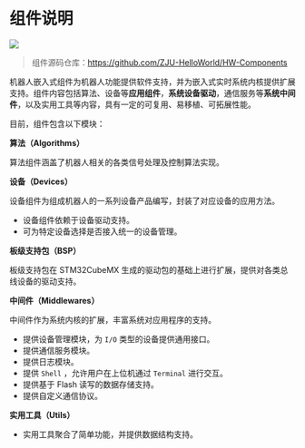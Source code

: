 # 组件说明

![](https://img.shields.io/badge/date-2022.12.13-pink)

> 组件源码仓库：<https://github.com/ZJU-HelloWorld/HW-Components>

机器人嵌入式组件为机器人功能提供软件支持，并为嵌入式实时系统内核提供扩展支持。组件内容包括算法、设备等**应用组件**，**系统设备驱动**，通信服务等**系统中间件**，以及实用工具等内容，具有一定的可复用、易移植、可拓展性能。

目前，组件包含以下模块：

**算法（Algorithms）**

算法组件涵盖了机器人相关的各类信号处理及控制算法实现。

**设备（Devices）**

设备组件为组成机器人的一系列设备产品编写，封装了对应设备的应用方法。

* 设备组件依赖于设备驱动支持。
* 可为特定设备选择是否接入统一的设备管理。

**板级支持包（BSP）**

板级支持包在 STM32CubeMX 生成的驱动包的基础上进行扩展，提供对各类总线设备的驱动支持。


**中间件（Middlewares）**

中间件作为系统内核的扩展，丰富系统对应用程序的支持。

* 提供设备管理模块，为 `I/O` 类型的设备提供通用接口。
* 提供通信服务模块。
* 提供日志模块。
* 提供 `Shell` ，允许用户在上位机通过 `Terminal` 进行交互。
* 提供基于 Flash 读写的数据存储支持。
* 提供自定义通信协议。


**实用工具（Utils）**

* 实用工具聚合了简单功能，并提供数据结构支持。
